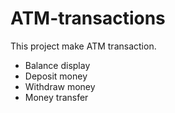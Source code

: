 # ATM-transactions
This project make ATM transaction.
- Balance display
- Deposit money
- Withdraw money
- Money transfer
